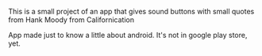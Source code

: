 This is a small project of an app that gives sound buttons with small quotes from Hank Moody from Californication

App made just to know a little about android. It's not in google play store, yet.